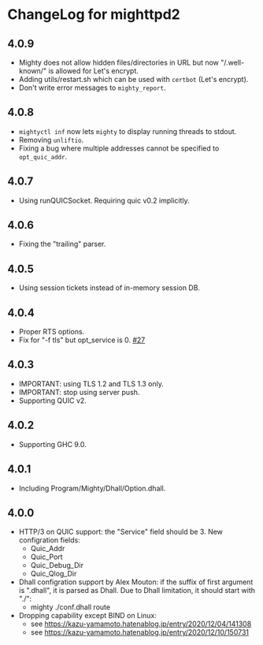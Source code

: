 # ChangeLog for mighttpd2

## 4.0.9

* Mighty does not allow hidden files/directories in URL but
  now "/.well-known/" is allowed for Let's encrypt.
* Adding utils/restart.sh which can be used with `certbot` (Let's encrypt).
* Don't write error messages to `mighty_report`.

## 4.0.8

* `mightyctl inf` now lets `mighty` to display running threads to stdout.
* Removing `unliftio`.
* Fixing a bug where multiple addresses cannot be specified to
  `opt_quic_addr`.

## 4.0.7

* Using runQUICSocket. Requiring quic v0.2 implicitly.

## 4.0.6

* Fixing the "trailing" parser.

## 4.0.5

* Using session tickets instead of in-memory session DB.

## 4.0.4

* Proper RTS options.
* Fix for "-f tls" but opt_service is 0.
  [#27](https://github.com/kazu-yamamoto/mighttpd2/pull/27)

## 4.0.3

* IMPORTANT: using TLS 1.2 and TLS 1.3 only.
* IMPORTANT: stop using server push.
* Supporting QUIC v2.

## 4.0.2

* Supporting GHC 9.0.

## 4.0.1

* Including Program/Mighty/Dhall/Option.dhall.

## 4.0.0

* HTTP/3 on QUIC support: the "Service" field should be 3.
  New configration fields:
  - Quic_Addr
  - Quic_Port
  - Quic_Debug_Dir
  - Quic_Qlog_Dir
* Dhall configration support by Alex Mouton: if the suffix of first argument is ".dhall", it is parsed as Dhall. Due to Dhall limitation, it should start with "./":
  - mighty ./conf.dhall route
* Dropping capability except BIND on Linux:
  - see https://kazu-yamamoto.hatenablog.jp/entry/2020/12/04/141308
  - see https://kazu-yamamoto.hatenablog.jp/entry/2020/12/10/150731

